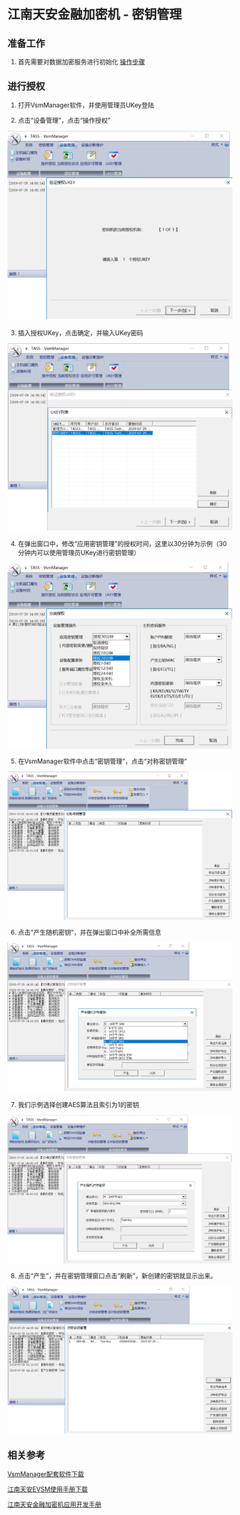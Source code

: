 # 江南天安金融加密机 - 密钥管理
 
## 准备工作

1. 首先需要对数据加密服务进行初始化 [操作步骤](Tass-Instance.md)

## 进行授权

1. 打开VsmManager软件，并使用管理员UKey登陆

2. 点击“设备管理”，点击“操作授权”

![授权01](/image/JDCloudHSM/Tass/授权01.png)

3. 插入授权UKey，点击确定，并输入UKey密码

![授权02](/image/JDCloudHSM/Tass/授权02.png)

4. 在弹出窗口中，修改“应用密钥管理”的授权时间，这里以30分钟为示例（30分钟内可以使用管理员UKey进行密钥管理）

![授权04](/image/JDCloudHSM/Tass/授权04.png)

5. 在VsmManager软件中点击“密钥管理”，点击“对称密钥管理”

![密钥管理01](/image/JDCloudHSM/Tass/密钥管理01.png)

6. 点击“产生随机密钥”，并在弹出窗口中补全所需信息

![密钥管理02](/image/JDCloudHSM/Tass/密钥管理02.png)

7. 我们示例选择创建AES算法且索引为1的密钥

![密钥管理03](/image/JDCloudHSM/Tass/密钥管理03.png)

8. 点击“产生”，并在密钥管理窗口点击“刷新”，新创建的密钥就显示出来。

![密钥管理04](/image/JDCloudHSM/Tass/密钥管理04.png)



## 相关参考

[VsmManager配套软件下载](https://docs-downloads.s3.cn-north-1.jdcloud-oss.com/CloudHSM/VsmManager_1.2.2.15.rar)

[江南天安EVSM使用手册下载](/image/JDCloudHSM/云加密服务-EVSM管理工具用户使用手册V1.3.pdf)

[江南天安金融加密机应用开发手册](/image/JDCloudHSM/江南天安金融数据密码机应用开发手册_V1.48.pdf)
